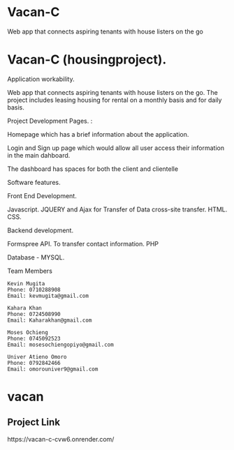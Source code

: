 # Vacan-C
Web app that connects aspiring tenants with house listers on the go
# Vacan-C (housingproject).


Application workability.


Web app that connects aspiring tenants with house listers on the go.
The project includes leasing housing for rental on a monthly basis and for daily basis.

Project Development Pages. :

Homepage which has a brief information about the application.

Login and Sign up page which would allow all user access their information in the main dahboard.

The dashboard has spaces for both the client and clientelle




Software features.

Front End Development.

Javascript.
JQUERY and Ajax for Transfer of Data cross-site transfer.
HTML.
CSS.

Backend development.

Formspree API. To transfer contact information.
PHP

Database - MYSQL.

Team Members 

    Kevin Mugita
    Phone: 0710288908
    Email: kevmugita@gmail.com
    
    Kahara Khan
    Phone: 0724508990
    Email: Kaharakhan@gmail.com
    
    Moses Ochieng
    Phone: 0745092523
    Email: mosesochiengopiyo@gmail.com
    
    Univer Atieno Omoro
    Phone: 0792842466
    Email: omorouniver9@gmail.com
    
# vacan
<h2>Project Link</h2>
https://vacan-c-cvw6.onrender.com/

